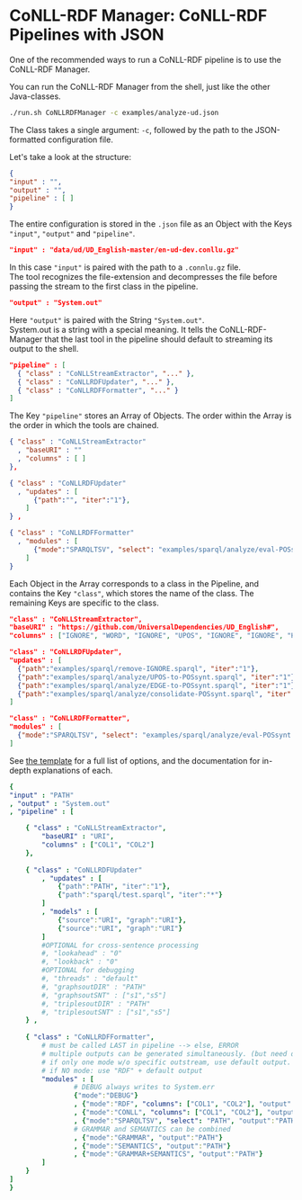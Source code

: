 # CoNLL-RDF Manager: CoNLL-RDF Pipelines with JSON
One of the recommended ways to run a CoNLL-RDF pipeline is to use the CoNLL-RDF Manager.

You can run the CoNLL-RDF Manager from the shell, just like the other Java-classes.
```bash
./run.sh CoNLLRDFManager -c examples/analyze-ud.json
```
The Class takes a single argument: `-c`, followed by the path to the JSON-formatted configuration file.

Let's take a look at the structure:
```json
{
"input" : "",
"output" : "",
"pipeline" : [ ]
}
```
The entire configuration is stored in the `.json` file as an Object with the Keys `"input"`, `"output"` and `"pipeline"`.
```json
"input" : "data/ud/UD_English-master/en-ud-dev.conllu.gz"
```
In this case `"input"` is paired with the path to a `.connlu.gz` file.  
The tool recognizes the file-extension and decompresses the file before passing the stream to the first class in the pipeline.
```json
"output" : "System.out"
```
Here `"output"` is paired with the String `"System.out"`.  
System.out is a string with a special meaning. It tells the CoNLL-RDF-Manager that the last tool in the pipeline should default to streaming its output to the shell.
```json
"pipeline" : [
  { "class" : "CoNLLStreamExtractor", "..." },
  { "class" : "CoNLLRDFUpdater", "..." },
  { "class" : "CoNLLRDFFormatter", "..." }
]
```
The Key `"pipeline"` stores an Array of Objects. The order within the Array is the order in which the tools are chained.
```json
{ "class" : "CoNLLStreamExtractor"
  , "baseURI" : ""
  , "columns" : [ ]
},

{ "class" : "CoNLLRDFUpdater"
  , "updates" : [
      {"path":"", "iter":"1"},
	]
} ,

{ "class" : "CoNLLRDFFormatter"
  , "modules" : [
      {"mode":"SPARQLTSV", "select": "examples/sparql/analyze/eval-POSsynt.sparql"}
	]
}
```
Each Object in the Array corresponds to a class in the Pipeline, and contains the Key `"class"`, which stores the name of the class. The remaining Keys are specific to the class.
```json
"class" : "CoNLLStreamExtractor",  
"baseURI" : "https://github.com/UniversalDependencies/UD_English#",  
"columns" : ["IGNORE", "WORD", "IGNORE", "UPOS", "IGNORE", "IGNORE", "HEAD", "EDGE", "IGNORE", "IGNORE"]
```

```json
"class" : "CoNLLRDFUpdater",
"updates" : [
  {"path":"examples/sparql/remove-IGNORE.sparql", "iter":"1"},
  {"path":"examples/sparql/analyze/UPOS-to-POSsynt.sparql", "iter":"1"},
  {"path":"examples/sparql/analyze/EDGE-to-POSsynt.sparql", "iter":"1"},
  {"path":"examples/sparql/analyze/consolidate-POSsynt.sparql", "iter":"1"}
]
```

```json
"class" : "CoNLLRDFFormatter",
"modules" : [
  {"mode":"SPARQLTSV", "select": "examples/sparql/analyze/eval-POSsynt.sparql"}
] 
```
See [the template](src/template.conf.json) for a full list of options, and the documentation for in-depth explanations of each.

```yaml
{
"input" : "PATH"
, "output" : "System.out"
, "pipeline" : [ 

	{ "class" : "CoNLLStreamExtractor",
		"baseURI" : "URI",
		"columns" : ["COL1", "COL2"]
	},
	
	{ "class" : "CoNLLRDFUpdater"
		, "updates" : [
			{"path":"PATH", "iter":"1"}, 
			{"path":"sparql/test.sparql", "iter":"*"}
		]
		, "models" : [
			{"source":"URI", "graph":"URI"},
			{"source":"URI", "graph":"URI"}
		]
		#OPTIONAL for cross-sentence processing
		#, "lookahead" : "0" 
		#, "lookback" : "0" 
		#OPTIONAL for debugging
		#, "threads" : "default" 
		#, "graphsoutDIR" : "PATH"
		#, "graphsoutSNT" : ["s1","s5"]
		#, "triplesoutDIR" : "PATH"
		#, "triplesoutSNT" : ["s1","s5"]
	} ,
	
	{ "class" : "CoNLLRDFFormatter",
		# must be called LAST in pipeline --> else, ERROR
		# multiple outputs can be generated simultaneously. (but need distinct outstreams, else ERROR)
		# if only one mode w/o specific outstream, use default output.
		# if NO mode: use "RDF" + default output
		"modules" : [
				# DEBUG always writes to System.err
				{"mode":"DEBUG"}
				, {"mode":"RDF", "columns": ["COL1", "COL2"], "output":"PATH"}
				, {"mode":"CONLL", "columns": ["COL1", "COL2"], "output":"PATH"}
				, {"mode":"SPARQLTSV", "select": "PATH", "output":"PATH"}
				# GRAMMAR and SEMANTICS can be combined
				, {"mode":"GRAMMAR", "output":"PATH"}
				, {"mode":"SEMANTICS", "output":"PATH"}
				, {"mode":"GRAMMAR+SEMANTICS", "output":"PATH"}
		]
	}
]
}
```
